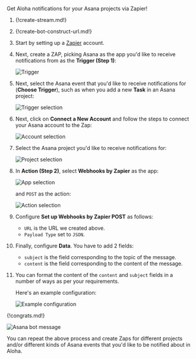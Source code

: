 Get Aloha notifications for your Asana projects via Zapier!

1.  {!create-stream.md!}

1. {!create-bot-construct-url.md!}

1.  Start by setting up a [Zapier](https://zapier.com/) account.

1.  Next, create a ZAP, picking Asana as the app you'd like
    to receive notifications from as the **Trigger (Step 1)**:

    ![Trigger](/static/images/integrations/asana/001.png)

1.  Next, select the Asana event that you'd like to receive notifications
    for (**Choose Trigger**), such as when you add a new **Task** in
    an Asana project:

    ![Trigger selection](/static/images/integrations/asana/002.png)

1.  Next, click on **Connect a New Account** and follow the steps
    to connect your Asana account to the Zap:

    ![Account selection](/static/images/integrations/asana/003.png)

1.  Select the Asana project you'd like to receive notifications for:

    ![Project selection](/static/images/integrations/asana/004.png)

1.  In **Action (Step 2)**, select **Webhooks by Zapier** as the app:

    ![App selection](/static/images/integrations/asana/005.png)

    and `POST` as the action:

    ![Action selection](/static/images/integrations/asana/006.png)

1.  Configure **Set up Webhooks by Zapier POST** as follows:

     * `URL` is the URL we created above.
     * `Payload Type` set to `JSON`.

1.  Finally, configure **Data**. You have to add 2 fields:

     * `subject` is the field corresponding to the topic of the message.
     * `content` is the field corresponding to the content of the message.

1.  You can format the content of the `content` and `subject` fields
    in a number of ways as per your requirements.

    Here's an example configuration:

    ![Example configuration](/static/images/integrations/asana/007.png)

{!congrats.md!}

![Asana bot message](/static/images/integrations/asana/008.png)

You can repeat the above process and create Zaps for different projects
and/or different kinds of Asana events that you'd like to be notified
about in Aloha.
